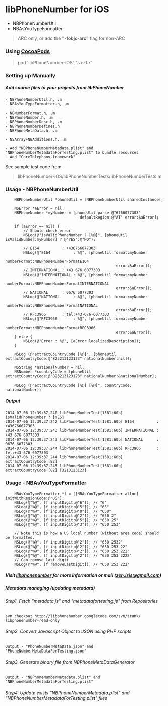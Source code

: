 # **libPhoneNumber for iOS** 

 - NBPhoneNumberUtil
 - NBAsYouTypeFormatter

> ARC only, or add the **"-fobjc-arc"** flag for non-ARC
 
### Using [CocoaPods](http://cocoapods.org/?q=libPhoneNumber-iOS)
> pod 'libPhoneNumber-iOS', '~> 0.7'

### Setting up Manually
##### Add source files to your projects from libPhoneNumber
    - NBPhoneNumberUtil.h, .m
    - NBAsYouTypeFormatter.h, .m
    
    - NBNumberFormat.h, .m
    - NBPhoneNumber.h, .m
    - NBPhoneNumberDesc.h, .m
    - NBPhoneNumberDefines.h
    - NBPhoneMetaData.h, .m
    
    - NSArray+NBAdditions.h, .m
    
    - Add "NBPhoneNumberMetadata.plist" and "NBPhoneNumberMetadataForTesting.plist" to bundle resources
    - Add "CoreTelephony.framework"

See sample test code from
> libPhoneNumber-iOS/libPhoneNumberTests/libPhoneNumberTests.m 

### Usage - **NBPhoneNumberUtil**
```obj-c
    NBPhoneNumberUtil *phoneUtil = [NBPhoneNumberUtil sharedInstance];
    
    NSError *aError = nil;
    NBPhoneNumber *myNumber = [phoneUtil parse:@"6766077303"
                                 defaultRegion:@"AT" error:&aError];
    
    if (aError == nil) {
        // Should check error
        NSLog(@"isValidPhoneNumber ? [%@]", [phoneUtil isValidNumber:myNumber] ? @"YES":@"NO");
        
        // E164          : +436766077303
        NSLog(@"E164          : %@", [phoneUtil format:myNumber
                                          numberFormat:NBEPhoneNumberFormatE164
                                                 error:&aError]);
        // INTERNATIONAL : +43 676 6077303
        NSLog(@"INTERNATIONAL : %@", [phoneUtil format:myNumber
                                          numberFormat:NBEPhoneNumberFormatINTERNATIONAL
                                                 error:&aError]);
        // NATIONAL      : 0676 6077303
        NSLog(@"NATIONAL      : %@", [phoneUtil format:myNumber
                                          numberFormat:NBEPhoneNumberFormatNATIONAL
                                                 error:&aError]);
        // RFC3966       : tel:+43-676-6077303
        NSLog(@"RFC3966       : %@", [phoneUtil format:myNumber
                                          numberFormat:NBEPhoneNumberFormatRFC3966
                                                 error:&aError]);
    } else {
        NSLog(@"Error : %@", [aError localizedDescription]);
    }
    
    NSLog (@"extractCountryCode [%@]", [phoneUtil extractCountryCode:@"823213123123" nationalNumber:nil]);
    
    NSString *nationalNumber = nil;
    NSNumber *countryCode = [phoneUtil extractCountryCode:@"823213123123" nationalNumber:&nationalNumber];
    
    NSLog (@"extractCountryCode [%@] [%@]", countryCode, nationalNumber);
```
##### Output
```
2014-07-06 12:39:37.240 libPhoneNumberTest[1581:60b] isValidPhoneNumber ? [YES]
2014-07-06 12:39:37.242 libPhoneNumberTest[1581:60b] E164          : +436766077303
2014-07-06 12:39:37.243 libPhoneNumberTest[1581:60b] INTERNATIONAL : +43 676 6077303
2014-07-06 12:39:37.243 libPhoneNumberTest[1581:60b] NATIONAL      : 0676 6077303
2014-07-06 12:39:37.244 libPhoneNumberTest[1581:60b] RFC3966       : tel:+43-676-6077303
2014-07-06 12:39:37.244 libPhoneNumberTest[1581:60b] extractCountryCode [82]
2014-07-06 12:39:37.245 libPhoneNumberTest[1581:60b] extractCountryCode [82] [3213123123]
```

### Usage - **NBAsYouTypeFormatter**
```obj-c
    NBAsYouTypeFormatter *f = [[NBAsYouTypeFormatter alloc] initWithRegionCode:@"US"];
    NSLog(@"%@", [f inputDigit:@"6"]); // "6"
    NSLog(@"%@", [f inputDigit:@"5"]); // "65"
    NSLog(@"%@", [f inputDigit:@"0"]); // "650"
    NSLog(@"%@", [f inputDigit:@"2"]); // "650 2"
    NSLog(@"%@", [f inputDigit:@"5"]); // "650 25"
    NSLog(@"%@", [f inputDigit:@"3"]); // "650 253"
    
    // Note this is how a US local number (without area code) should be formatted.
    NSLog(@"%@", [f inputDigit:@"2"]); // "650 2532"
    NSLog(@"%@", [f inputDigit:@"2"]); // "650 253 22"
    NSLog(@"%@", [f inputDigit:@"2"]); // "650 253 222"
    NSLog(@"%@", [f inputDigit:@"2"]); // "650 253 2222"
    // Can remove last digit
    NSLog(@"%@", [f removeLastDigit]); // "650 253 222"
```

##### Visit [libphonenumber](http://code.google.com/p/libphonenumber/) for more information or mail (zen.isis@gmail.com)

##### **Metadata managing (updating metadata)**

###### Step1. Fetch "metadata.js" and "metadatafortesting.js" from Repositories
    svn checkout http://libphonenumber.googlecode.com/svn/trunk/ libphonenumber-read-only
    
###### Step2. Convert Javascript Object to JSON using PHP scripts 
    Output - "PhoneNumberMetaData.json" and "PhoneNumberMetaDataForTesting.json"
    
###### Step3. Generate binary file from NBPhoneMetaDataGenerator
    Output - "NBPhoneNumberMetadata.plist" and "NBPhoneNumberMetadataForTesting.plist"
    
###### Step4. Update exists "NBPhoneNumberMetadata.plist" and "NBPhoneNumberMetadataForTesting.plist" files
